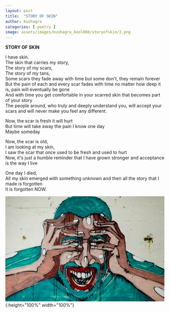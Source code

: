 ```yaml
---
layout: post
title:  "STORY OF SKIN"
author: kushagra
categories: [ poetry ]
image: assets/images/kushagra_kool008/storyofskin/2.png
---
```




**STORY OF SKIN**  

I have skin.<br/>
The skin that carries my story,<br/>
The story of my scars, <br/>
The story of my tans,<br/>
Some scars they fade away with time but some don't, they remain forever<br/>
But the pain of each and every scar fades with time no matter how deep it is, pain will eventually be gone<br/>
And with time you get comfortable in your scarred skin that becomes part of your story <br/>
The people around, who truly and deeply understand you, will accept your scars and will never make you feel any different.<br/>


Now, the scar is fresh it will hurt  <br/>
But time will take away the pain I know one day<br/> 
Maybe someday<br/>


Now, the scar is old,<br/> 
I am looking at my skin, <br/>
I saw the scar that once used to be fresh and used to hurt<br/>
Now, it's just a humble reminder that I have grown stronger and acceptance is the way I live<br/>


One day I died, <br/>
All my skin emerged with something unknown and then all the story that I made is forgotten<br/> 
It is forgotten NOW.<br/>


![STORY OF SKIN!](/assets/images/kushagra_kool008/storyofskin/1.jpeg "STORY OF SKIN"){:height="100%" width="100%"}
